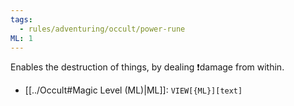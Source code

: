 ```yaml
---
tags:
  - rules/adventuring/occult/power-rune
ML: 1
---
```

Enables the destruction of things, by dealing ❗damage from within.

- [[../Occult#Magic Level (ML)|ML]]: `VIEW[{ML}][text]`
